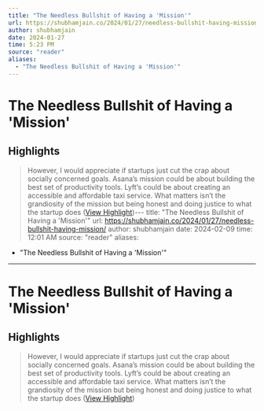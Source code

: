 ```yaml
---
title: "The Needless Bullshit of Having a 'Mission'"
url: https://shubhamjain.co/2024/01/27/needless-bullshit-having-mission/
author: shubhamjain
date: 2024-01-27
time: 5:23 PM
source: "reader"
aliases:
  - "The Needless Bullshit of Having a 'Mission'"
---
```

# The Needless Bullshit of Having a 'Mission'

## Highlights
> However, I would appreciate if startups just cut the crap about socially concerned goals. Asana’s mission could be about building the best set of productivity tools. Lyft’s could be about creating an accessible and affordable taxi service. What matters isn’t the grandiosity of the mission but being honest and doing justice to what the startup does ([View Highlight](https://read.readwise.io/read/01hn5f56101a0941pm8dcr8y4h))---
title: "The Needless Bullshit of Having a 'Mission'"
url: https://shubhamjain.co/2024/01/27/needless-bullshit-having-mission/
author: shubhamjain
date: 2024-02-09
time: 12:01 AM
source: "reader"
aliases:
  - "The Needless Bullshit of Having a 'Mission'"
---
# The Needless Bullshit of Having a 'Mission'

## Highlights
> However, I would appreciate if startups just cut the crap about socially concerned goals. Asana’s mission could be about building the best set of productivity tools. Lyft’s could be about creating an accessible and affordable taxi service. What matters isn’t the grandiosity of the mission but being honest and doing justice to what the startup does ([View Highlight](https://read.readwise.io/read/01hn5f56101a0941pm8dcr8y4h))


